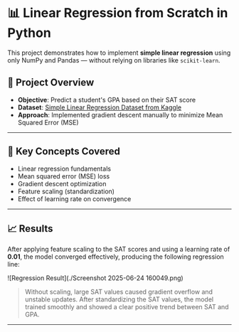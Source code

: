# 📊 Linear Regression from Scratch in Python

This project demonstrates how to implement **simple linear regression** using only NumPy and Pandas — without relying on libraries like `scikit-learn`.

## 🚀 Project Overview

- **Objective**: Predict a student's GPA based on their SAT score
- **Dataset**: [Simple Linear Regression Dataset from Kaggle](https://www.kaggle.com/datasets/japondo/simple-linear-regression?utm_source=chatgpt.com) 
- **Approach**: Implemented gradient descent manually to minimize Mean Squared Error (MSE)

---

## 🧠 Key Concepts Covered

- Linear regression fundamentals
- Mean squared error (MSE) loss
- Gradient descent optimization
- Feature scaling (standardization)
- Effect of learning rate on convergence

---

## 📈 Results

After applying feature scaling to the SAT scores and using a learning rate of **0.01**, the model converged effectively, producing the following regression line:

![Regression Result](./Screenshot 2025-06-24 160049.png)

> Without scaling, large SAT values caused gradient overflow and unstable updates. After standardizing the SAT values, the model trained smoothly and showed a clear positive trend between SAT and GPA.

---
